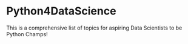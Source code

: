 # Python4DataScience
This is a comprehensive list of topics for aspiring Data Scientists to be Python Champs!

